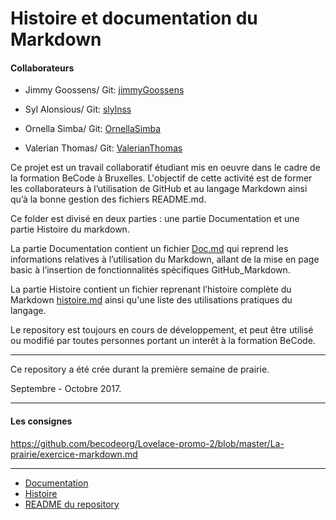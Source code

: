 # Histoire et documentation du Markdown
#### Collaborateurs
+ Jimmy Goossens/ Git: [jimmyGoossens]( https://github.com/jimmyGoossens)

+ Syl Alonsious/ Git: [slylnss]( https://github.com/slylnss)

+ Ornella Simba/ Git: [OrnellaSimba](https://github.com/OrnellaSimba)
+ Valerian Thomas/ Git: [ValerianThomas]( https://github.com/ValerianThomas)


Ce projet est un travail collaboratif étudiant  mis en oeuvre dans le cadre de la formation BeCode à Bruxelles. L'objectif de cette activité est de former les collaborateurs à l’utilisation de GitHub et au langage Markdown ainsi qu’à la bonne gestion des fichiers README.md.

Ce folder est divisé en deux parties : une partie Documentation et une partie Histoire du markdown.

La partie Documentation contient un fichier [Doc.md](Doc/Doc.md) qui reprend les informations relatives à l’utilisation du Markdown, allant de la mise en page basic à l’insertion de fonctionnalités spécifiques GitHub_Markdown.

La partie Histoire contient un fichier reprenant l’histoire complète du Markdown [histoire.md](Histoire/README.md) ainsi qu'une liste des utilisations pratiques du langage.

Le repository est toujours en cours de développement, et peut être utilisé ou modifié par toutes personnes portant un interêt à la formation BeCode.
***
Ce repository a été crée durant la première semaine de prairie.

 Septembre - Octobre 2017.

***


#### Les consignes
https://github.com/becodeorg/Lovelace-promo-2/blob/master/La-prairie/exercice-markdown.md
***
+ [Documentation](https://github.com/jimmyGoossens/MKD-Project/blob/master/Doc/Doc.md)
+ [Histoire](https://github.com/jimmyGoossens/MKD-Project/blob/master/Histoire/Histoire.md)
+ [README du repository](https://github.com/jimmyGoossens/MKD-Project/blob/master/README.md)
